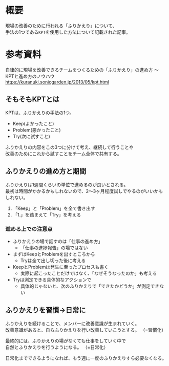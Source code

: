 # 概要
現場の改善のために行われる「ふりかえり」について、  
手法の1つである`KPT`を使用した方法について記載された記事。

# 参考資料
自律的に現場を改善できるチームをつくるための「ふりかえり」の進め方 〜 KPTと進め方のノウハウ  
https://kuranuki.sonicgarden.jp/2013/05/kpt.html

## そもそもKPTとは
KPTは、ふりかえりの手法の1つ。

* Keep(よかったこと)
* Problem(悪かったこと)
* Try(次に試すこと)

ふりかえりの内容をこの3つに分けて考え、継続して行うことや  
改善のためにこれから試すことをチーム全体で共有する。

## ふりかえりの進め方と期間
ふりかえりは1週間くらいの単位で進めるのが良いとされる。  
最初は時間がかかるかもしれないので、2〜3ヶ月程度試しでやるのがいいかもしれない。

1. 「Keep」と「Problem」を全て書き出す
2. 「1.」を踏まえて「Try」を考える

### 進める上での注意点
* ふりかえりの場で話すのは「仕事の進め方」
  - 「仕事の進捗報告」の場ではない
* まずはKeepとProblemを出すところから
  - Tryは全て出し切った後に考える
* KeepとProblemは発生に至ったプロセスも書く
  - 実際に起こったことだけではなく、「なぜそうなったのか」も考える
* Tryは測定できる具体的なアクションで
  - 具体的じゃないと、次のふりかえりで「できたかどうか」が測定できない

## ふりかえりを習慣→日常に
ふりかえりを続けることで、メンバーに改善意識が生まれていく。  
改善意識があると、自らふりかえりを行い改善していこうとする。
（=習慣化）

最終的には、ふりかえりの場がなくても仕事をしていく中で  
自然とふりかえりを行うようになる。
（=日常化）

日常化までできるようになれば、もう週に一度のふりかえりすら必要なくなる。